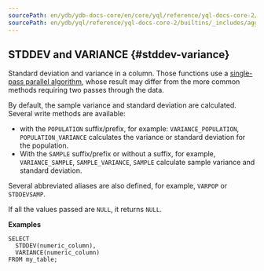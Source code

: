 ```yaml
---
sourcePath: en/ydb/ydb-docs-core/en/core/yql/reference/yql-docs-core-2/builtins/_includes/aggregation/stddev_variance.md
sourcePath: en/ydb/yql/reference/yql-docs-core-2/builtins/_includes/aggregation/stddev_variance.md
---
```


## STDDEV and VARIANCE {#stddev-variance}

Standard deviation and variance in a column. Those functions use a [single-pass parallel algorithm](https://en.wikipedia.org/wiki/Algorithms_for_calculating_variance#Parallel_algorithm), whose result may differ from the more common methods requiring two passes through the data.

By default, the sample variance and standard deviation are calculated. Several write methods are available:

* with the `POPULATION` suffix/prefix, for example: `VARIANCE_POPULATION`, `POPULATION_VARIANCE` calculates the variance or standard deviation for the population.
* With the `SAMPLE` suffix/prefix or without a suffix, for example, `VARIANCE_SAMPLE`, `SAMPLE_VARIANCE`, `SAMPLE` calculate sample variance and standard deviation.

Several abbreviated aliases are also defined, for example, `VARPOP` or `STDDEVSAMP`.

If all the values passed are `NULL`, it returns `NULL`.

**Examples**

```yql
SELECT
  STDDEV(numeric_column),
  VARIANCE(numeric_column)
FROM my_table;
```

